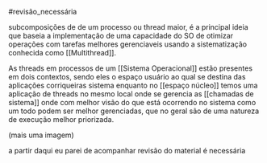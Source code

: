 #revisão_necessária

subcomposições de de um processo ou thread maior, é a principal ideia que baseia a implementação de uma capacidade do SO de otimizar operações com tarefas melhores gerenciaveis usando a sistematização conhecida como [[Multithread]]. 

As threads em processos de um [[Sistema Operacional]] estão presentes em dois contextos, sendo eles o espaço usuário ao qual se destina das aplicações corriqueiras sistema enquanto no [[espaço núcleo]] temos uma aplicação de threads no mesmo local onde se gerencia as [[chamadas de sistema]] onde com melhor visão do que está ocorrendo no sistema como um todo podem ser melhor gerenciadas, que no geral são de uma natureza de execução melhor priorizada. 


(mais uma imagem)

a partir daqui eu parei de acompanhar revisão do material é necessária